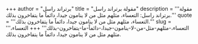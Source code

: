 +++
author = "برتراند راسل"
title = "مقولة برتراند راسل"
description = '''مقولة برتراند راسل: التعساء، مثلهم مثل من لا ينامون جيدا، دائماً ما يتفاخرون بذلك.'''
quote = '''التعساء، مثلهم مثل من لا ينامون جيدا، دائماً ما يتفاخرون بذلك.'''
slug = '''التعساء،-مثلهم-مثل-من-لا-ينامون-جيدا،-دائماً-ما-يتفاخرون-بذلك'''
+++
التعساء، مثلهم مثل من لا ينامون جيدا، دائماً ما يتفاخرون بذلك.
